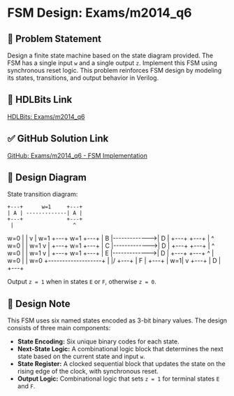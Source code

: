 # FSM Design: Exams/m2014_q6

## 🧠 Problem Statement

Design a finite state machine based on the state diagram provided. The FSM has a single input `w` and a single output `z`. Implement this FSM using synchronous reset logic. This problem reinforces FSM design by modeling its states, transitions, and output behavior in Verilog.

## 🔗 HDLBits Link

[HDLBits: Exams/m2014_q6](https://hdlbits.01xz.net/wiki/Exams/m2014_q6)

## ✅ GitHub Solution Link

[GitHub: Exams/m2014_q6 - FSM Implementation](https://github.com/korrapolueswaradithya/HDLBits-Verilog-Solutions/blob/main/Exams/m2014_q6.v)

## 🧩 Design Diagram

State transition diagram:

    +---+      w=1     +---+
    | A | -------------| A |
    +---+              +---+
     |                   ^
 w=0 |                   |
     v                   | w=1
    +---+     w=1      +---+
    | B |------------->| D |
    +---+              +---+
     |                   ^
 w=0 |                   | w=1
     v                   |
    +---+     w=1      +---+
    | C |------------->| D |
    +---+              +---+
     |                   ^
 w=0 |                   | w=1
     v                   |
    +---+     w=1      +---+
    | E |------------->| D |
    +---+              +---+
     ^                   |
 w=0 |                   | w=0
     +-------------------+
                         |
                        \|/
                        +---+
                        | F |
                        +---+
                         |
                      w=1|
                         v
                        +---+
                        | D |
                        +---+


Output `z = 1` when in states `E` or `F`, otherwise `z = 0`.

## 🧾 Design Note

This FSM uses six named states encoded as 3-bit binary values. The design consists of three main components:

- **State Encoding:** Six unique binary codes for each state.
- **Next-State Logic:** A combinational logic block that determines the next state based on the current state and input `w`.
- **State Register:** A clocked sequential block that updates the state on the rising edge of the clock, with synchronous reset.
- **Output Logic:** Combinational logic that sets `z = 1` for terminal states `E` and `F`.
